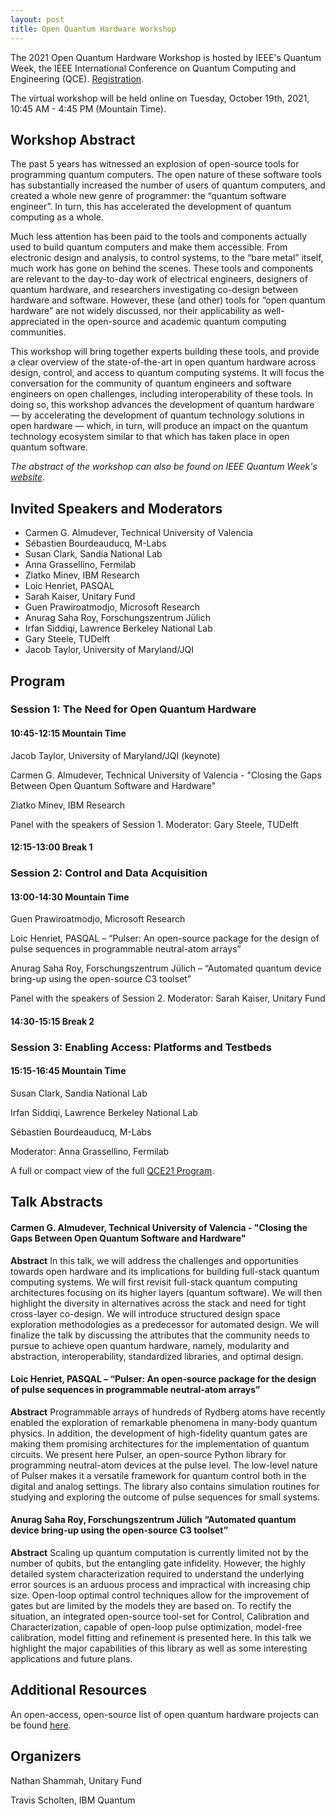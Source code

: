 ```yaml
---
layout: post
title: Open Quantum Hardware Workshop
---
```


The 2021 Open Quantum Hardware Workshop is hosted by IEEE's Quantum Week, the IEEE International Conference on Quantum Computing and Engineering (QCE). [Registration](https://qce.quantum.ieee.org/registration/registration-overview/).

The virtual workshop will be held online on Tuesday, October 19th, 2021, 10:45 AM - 4:45 PM (Mountain Time). 

## Workshop Abstract

The past 5 years has witnessed an explosion of open-source tools for programming quantum computers. The open nature of these software tools has substantially increased the number of users of quantum computers, and created a whole new genre of programmer: the “quantum software engineer”. In turn, this has accelerated the development of quantum computing as a whole.

Much less attention has been paid to the tools and components actually used to build quantum computers and make them accessible. From electronic design and analysis, to control systems, to the “bare metal” itself, much work has gone on behind the scenes. These tools and components are relevant to the day-to-day work of electrical engineers, designers of quantum hardware, and researchers investigating co-design between hardware and software. However, these (and other) tools for “open quantum hardware” are not widely discussed, nor their applicability as well-appreciated in the open-source and academic quantum computing communities.

This workshop will bring together experts building these tools, and provide a clear overview of the state-of-the-art in open quantum hardware across design, control, and access to quantum computing systems. It will focus the conversation for the community of quantum engineers and software engineers on open challenges, including interoperability of these tools. In doing so, this workshop advances the development of quantum hardware — by accelerating the development of quantum technology solutions in open hardware — which, in turn, will produce an impact on the quantum technology ecosystem similar to that which has taken place in open quantum software.


*The abstract of the workshop can also be found on IEEE Quantum Week's [website](https://qce.quantum.ieee.org/workshops-program/#nathanshammah)*.

## Invited Speakers and Moderators
- Carmen G. Almudever, Technical University of Valencia
- Sébastien Bourdeauducq, M-Labs 
- Susan Clark, Sandia National Lab
- Anna Grassellino, Fermilab
- Zlatko Minev, IBM Research
- Loic Henriet, PASQAL
- Sarah Kaiser, Unitary Fund
- Guen Prawiroatmodjo, Microsoft Research
- Anurag Saha Roy, Forschungszentrum Jülich
- Irfan Siddiqi, Lawrence Berkeley National Lab
- Gary Steele, TUDelft
- Jacob Taylor, University of Maryland/JQI

## Program

### Session 1:  The Need for Open Quantum Hardware
#### 10:45-12:15 Mountain Time
Jacob Taylor, University of Maryland/JQI (keynote)

Carmen G. Almudever, Technical University of Valencia - "Closing the Gaps Between Open Quantum Software and Hardware"

Zlatko Minev, IBM Research

Panel with the speakers of Session 1. Moderator: Gary Steele, TUDelft

#### 12:15-13:00 Break 1

### Session 2: Control and Data Acquisition
#### 13:00-14:30 Mountain Time
Guen Prawiroatmodjo, Microsoft Research

Loic Henriet, PASQAL – “Pulser: An open-source package for the design of pulse sequences in programmable neutral-atom arrays”

Anurag Saha Roy, Forschungszentrum Jülich – “Automated quantum device bring-up using the open-source C3 toolset”

Panel with the speakers of Session 2. Moderator: Sarah Kaiser, Unitary Fund

#### 14:30-15:15 Break 2

### Session 3: Enabling Access: Platforms and Testbeds
#### 15:15-16:45 Mountain Time

Susan Clark, Sandia National Lab

Irfan Siddiqi, Lawrence Berkeley National Lab

Sébastien Bourdeauducq, M-Labs 


Moderator: Anna Grassellino, Fermilab


A full or compact view of the full [QCE21 Program](https://qce.quantum.ieee.org/workshops-program/). 

## Talk Abstracts

#### Carmen G. Almudever, Technical University of Valencia - "Closing the Gaps Between Open Quantum Software and Hardware"
**Abstract**
In this talk, we will address the challenges and opportunities towards open hardware and its implications for building full-stack quantum computing systems. We will first revisit full-stack quantum computing architectures focusing on its higher layers (quantum software). We will then highlight the diversity in alternatives across the stack and need for tight cross-layer co-design. We will introduce structured design space exploration methodologies as a predecessor for automated design.  We will finalize the talk by discussing the attributes that the community needs to pursue to achieve open quantum hardware, namely, modularity and abstraction, interoperability, standardized libraries, and optimal design. 

#### Loic Henriet, PASQAL – “Pulser: An open-source package for the design of pulse sequences in programmable neutral-atom arrays”
**Abstract**
Programmable arrays of hundreds of Rydberg atoms have recently enabled the exploration of remarkable phenomena in many-body quantum physics. In addition, the development of high-fidelity quantum gates are making them promising architectures for the implementation of quantum circuits. We present here Pulser, an open-source Python library for programming neutral-atom devices at the pulse level. The low-level nature of Pulser makes it a versatile framework for quantum control both in the digital and analog settings. The library also contains simulation routines for studying and exploring the outcome of pulse sequences for small systems.

#### Anurag Saha Roy, Forschungszentrum Jülich “Automated quantum device bring-up using the open-source C3 toolset”
**Abstract**
Scaling up quantum computation is currently limited not by the number of qubits, but the entangling gate infidelity. However, the highly detailed system characterization required to understand the underlying error sources is an arduous process and impractical with increasing chip size. Open-loop optimal control techniques allow for the improvement of gates but are limited by the models they are based on. To rectify the situation, an integrated open-source tool-set for Control, Calibration and Characterization, capable of open-loop pulse optimization, model-free calibration, model fitting and refinement is presented here. In this talk we highlight the major capabilities of this library as well as some interesting applications and future plans.

## Additional Resources
An open-access, open-source list of open quantum hardware projects can be found [here](https://github.com/nathanshammah/open-quantum-hardware).


## Organizers
Nathan Shammah, Unitary Fund

Travis Scholten, IBM Quantum

